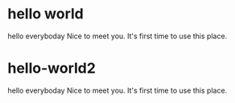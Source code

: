 hello world
==========================
hello everyboday 
Nice to meet you.
It's first time to use this place.

hello-world2
==========================
hello everyboday 
Nice to meet you.
It's first time to use this place.
